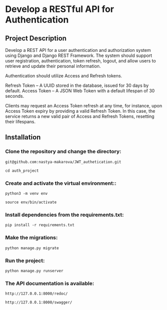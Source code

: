 # Develop a RESTful API for Authentication

## Project Description
Develop a REST API for a user authentication and authorization system using Django and Django REST Framework. The system should support user registration, authentication, token refresh, logout, and allow users to retrieve and update their personal information.

Authentication should utilize Access and Refresh tokens.

Refresh Token – A UUID stored in the database, issued for 30 days by default.
Access Token – A JSON Web Token with a default lifespan of 30 seconds.

Clients may request an Access Token refresh at any time, for instance, upon Access Token expiry by providing a valid Refresh Token. In this case, the service returns a new valid pair of Access and Refresh Tokens, resetting their lifespans.

## Installation

### Clone the repository and change the directory:

```git@github.com:nastya-makarova/JWT_authetication.git```

```cd auth_project```

### Create and activate the virtual environment::

```python3 -m venv env```

```source env/bin/activate```

### Install dependencies from the requirements.txt:

```pip install -r requirements.txt```

### Make the migrations:

```python manage.py migrate```

### Run the project:

```python manage.py runserver```


### The API documentation is available:

```http://127.0.0.1:8000/redoc/```

```http://127.0.0.1:8000/swagger/```
